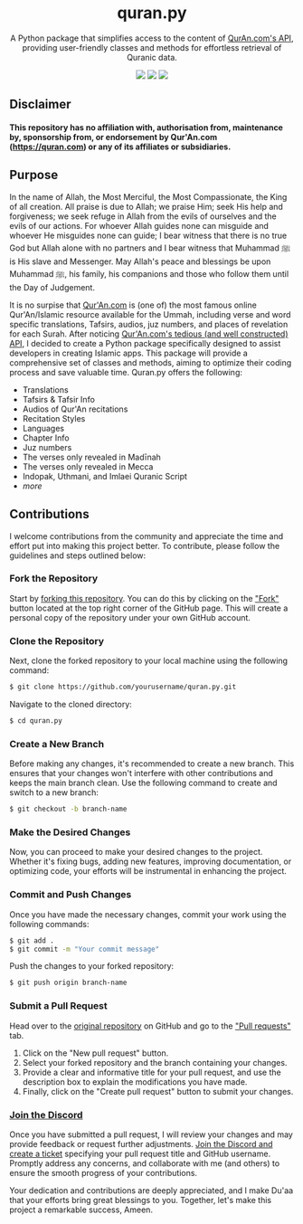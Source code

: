 <div id="Qur'An" align="center">
  <h1>quran.py</h1>
  <p>A Python package that simplifies access to the content of <a href="https://quran.api-docs.io/v4/getting-started/introduction">QurAn.com's API</a>, providing user-friendly classes and methods for effortless retrieval of Quranic data.</p>
    <a href="https://github.com/ibnaleem/quran.py/blob/main/LICENSE"><img src="https://img.shields.io/github/license/ibnaleem/quran.py?style=for-the-badge"></a>
    <a href="https://discord.gg/WzAmb6zKvP"><img src="https://img.shields.io/discord/1113039540991574048?style=for-the-badge"></a>
    <a href="https://github.com/ibnaleem/quran.py/stargazers"><img src="https://img.shields.io/github/stars/ibnaleem/quran.py.svg?style=for-the-badge"></a>
</div>

## Disclaimer
#### This repository has no affiliation with, authorisation from, maintenance by, sponsorship from, or endorsement by Qur'An.com (https://quran.com) or any of its affiliates or subsidiaries.

## Purpose
In the name of Allah, the Most Merciful, the Most Compassionate, the King of all creation. All praise is due to Allah; we praise Him; seek His help and forgiveness; we seek refuge in Allah from the evils of ourselves and the evils of our actions. For whoever Allah guides none can misguide and whoever He misguides none can guide; I bear witness that there is no true God but Allah alone with no partners and I bear witness that Muhammad ﷺ is His slave and Messenger. May Allah's peace and blessings be upon Muhammad ﷺ, his family, his companions and those who follow them until the Day of Judgement.  

It is no surpise that [Qur'An.com](https://quran.com/) is (one of) the most famous online Qur'An/Islamic resource available for the Ummah, including verse and word specific translations, Tafsirs, audios, juz numbers, and places of revelation for each Surah. After noticing [Qur'An.com's tedious (and well constructed) API](https://quran.api-docs.io/v4/getting-started/introduction), I decided to create a Python package  specifically designed to assist developers in creating Islamic apps. This package will provide a comprehensive set of classes and methods, aiming to optimize their coding process and save valuable time. Quran.py offers the following:
- Translations
- Tafsirs & Tafsir Info
- Audios of Qur'An recitations
- Recitation Styles
- Languages
- Chapter Info
- Juz numbers
- The verses only revealed in Madīnah
- The verses only revealed in Mecca
- Indopak, Uthmani, and Imlaei Quranic Script
- *more*

## Contributions 
I welcome contributions from the community and appreciate the time and effort put into making this project better. To contribute, please follow the guidelines and steps outlined below:

### Fork the Repository
Start by [forking this repository](https://github.com/ibnaleem/quran.py/fork). You can do this by clicking on the ["Fork"](https://github.com/ibnaleem/quran.py/fork) button located at the top right corner of the GitHub page. This will create a personal copy of the repository under your own GitHub account.

### Clone the Repository
Next, clone the forked repository to your local machine using the following command:
```bash
$ git clone https://github.com/yourusername/quran.py.git
```
Navigate to the cloned directory:
```bash 
$ cd quran.py
```
### Create a New Branch
Before making any changes, it's recommended to create a new branch. This ensures that your changes won't interfere with other contributions and keeps the main branch clean. Use the following command to create and switch to a new branch:
```bash
$ git checkout -b branch-name
```
### Make the Desired Changes
Now, you can proceed to make your desired changes to the project. Whether it's fixing bugs, adding new features, improving documentation, or optimizing code, your efforts will be instrumental in enhancing the project.

### Commit and Push Changes
Once you have made the necessary changes, commit your work using the following commands:
```bash
$ git add .
$ git commit -m "Your commit message"
```
Push the changes to your forked repository:
```bash
$ git push origin branch-name
```
### Submit a Pull Request
Head over to the [original repository](https://github.com/ibnaleem/quran.py) on GitHub and go to the ["Pull requests"](https://github.com/ibnaleem/quran.py/pulls) tab.
1. Click on the "New pull request" button.
2. Select your forked repository and the branch containing your changes.
3. Provide a clear and informative title for your pull request, and use the description box to explain the modifications you have made.
4. Finally, click on the "Create pull request" button to submit your changes.

### [Join the Discord](https://discord.gg/WzAmb6zKvP)
Once you have submitted a pull request, I will review your changes and may provide feedback or request further adjustments. [Join the Discord and create a ticket](https://discord.gg/WzAmb6zKvP) specifying your pull request title and GitHub username. Promptly address any concerns, and collaborate with me (and others) to ensure the smooth progress of your contributions.

Your dedication and contributions are deeply appreciated, and I make Du'aa that your efforts bring great blessings to you. Together, let's make this project a remarkable success, Ameen.
